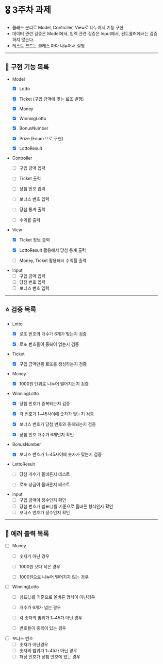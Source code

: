 # 🎖️ 3주차 과제
- 클래스 분리로 Model, Controller, View로 나누어서 기능 구현
- 데이터 관련 검증은 Model에서, 입력 관련 검증은 Input에서, 컨트롤러에서는 검증하지 않는다.
- 테스트 코드는 클래스 마다 나누어서 실행

---
## 🚀 구현 기능 목록

- Model 
  - [x] Lotto
  - [x] Ticket (구입 금액에 맞는 로또 발행)
  - [x] Money
  - [x] WinningLotto
  - [x] BonusNumber
  - [x] Prize (Enum 으로 구현)
  - [x] LottoResult


- Controller
  - [ ] 구입 금액 입력
  - [ ] Ticket 출력
  - [ ] 당첨 번호 입력
  - [ ] 보너스 번호 입력
  - [ ] 당첨 통계 출력
  - [ ] 수익률 출력


- View
  - [x] Ticket 정보 출력
  - [x] LottoResult 활용해서 당첨 통계 출력
  - [ ] Money, Ticket 활용해서 수익률 출력


- Input
  - [ ] 구입 금액 입력
  - [ ] 당첨 번호 입력
  - [ ] 보너스 번호 입력
    
---
## ⭐️ 검증 목록
- Lotto
  - [x] 로또 번호의 개수가 6개가 맞는지 검증
  - [x] 로또 번호들이 중복이 없는지 검증


- Ticket
  - [x] 구입 금액만큼 로또를 생성하는지 검증
  

- Money
  - [x] 1000원 단위로 나누어 떨어지는지 검증


- WinningLotto
  - [x] 당첨 번호가 중복되는지 검증
  - [x] 각 번호가 1~45사이에 숫자가 맞는지 검증
  - [x] 보너스 번호가 당첨 번호와 중복되는지 검증
  - [x] 당첨 번호 개수가 6개인지 확인
  

- BonusNumber
  - [x] 보너스 번호가 1~45사이에 숫자가 맞는지 검증


- LottoResult
  - [ ] 당첨 개수가 올바른지 테스트
  - [ ] 로또 상금이 올바른지 테스트


- Input
  - [ ] 구입 금액이 정수인지 확인
  - [ ] 당첨 번호가 쉼표(,)를 기준으로 올바른 형식인지 확인
  - [ ] 보너스 번호가 정수인지 확인

---
## 🚨 에러 출력 목록
- [ ] Money
    - [ ] 숫자가 아닌 경우
    - [ ] 1000원 보다 작은 경우
    - [ ] 1000원으로 나누어 떨어지지 않는 경우


- [ ] WinningLotto
    - [ ] 쉼표(,)를 기준으로 올바른 형식이 아닌경우
    - [ ] 개수가 6개가 넘는 경우
    - [ ] 각 숫자의 범위가 1~45가 아닌 경우
    - [ ] 번호들이 중복이 있는 경우


- [ ] 보너스 번호
    - [ ] 숫자가 아닌경우
    - [ ] 숫자의 범위가 1~45가 아닌 경우
    - [ ] 해당 번호가 당첨 번호에 있는 경우
